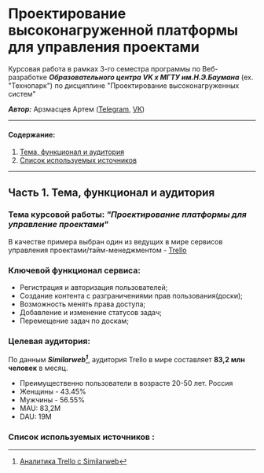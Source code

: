 # Проектирование высоконагруженной платформы для управления проектами
Курсовая работа в рамках 3-го семестра программы по Веб-разработке ***Образовательного центра VK x МГТУ им.Н.Э.Баумана*** (ex. "Технопарк") по дисциплине "Проектирование высоконагруженных систем"

***Автор:*** Арзмасцев Артем ([Telegram](https://t.me/Gvidow), [VK](https://vk.com/gvidow))

---

#### Содержание:
1. [Тема, функционал и аудитория](#1)
2. [Список используемых источников](#2)
---

## Часть 1. Тема, функционал и аудитория<a name="1"></a>

### Тема курсовой работы: ***"Проектирование платформы для управление проектами"***
В качестве примера выбран один из ведущих в мире сервисов управления проектами/тайм-менеджментом - [Trello](https://trello.com/)

### Ключевой функционал сервиса:
- Регистрация и авторизация пользователей;
- Создание контента с разграничениями прав пользования(доски);
- Возможность менять права доступа;
- Добавление и изменение статусов задач;
- Перемещение задач по доскам;


### Целевая аудитория:
По данным ***Similarweb[^1]***, аудитория Trello в мире составляет **83,2 млн человек** в месяц. 

- Преимущественно пользователи в возрасте 20-50 лет. Россия
- Женщины - 43.45%
- Мужчины - 56.55%
- MAU: 83,2М
- DAU: 19М

### Список используемых источников <a name="2"></a>:
[^1]: [Аналитика Trello с Similarweb](https://www.similarweb.com/website/trello.com/#demographics)
